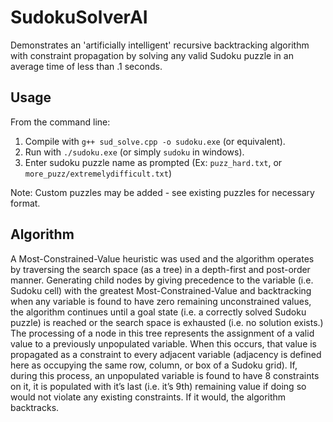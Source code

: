# SudokuSolverAI
Demonstrates an 'artificially intelligent' recursive backtracking algorithm with constraint propagation by solving any valid Sudoku puzzle in an average time of less than .1 seconds.

## Usage
From the command line:
1. Compile with `g++ sud_solve.cpp -o sudoku.exe` (or equivalent).
2. Run with `./sudoku.exe` (or simply `sudoku` in windows).
3. Enter sudoku puzzle name as prompted (Ex: `puzz_hard.txt`, or `more_puzz/extremelydifficult.txt`)

Note: Custom puzzles may be added - see existing puzzles for necessary format.

## Algorithm
A Most-Constrained-Value heuristic was used and the algorithm operates by traversing the search space (as a tree) in a depth-first and post-order manner. Generating child nodes by giving precedence to the variable (i.e. Sudoku cell) with the greatest Most-Constrained-Value and backtracking when any variable is found to have zero remaining unconstrained values, the algorithm continues until a goal state (i.e. a correctly solved Sudoku puzzle) is reached or the search space is exhausted (i.e. no solution exists.)
The processing of a node in this tree represents the assignment of a valid value to a previously unpopulated variable. When this occurs, that value is propagated as a constraint to every adjacent variable (adjacency is defined here as occupying the same row, column, or box of a Sudoku grid). If, during this process, an unpopulated variable is found to have 8 constraints on it, it is populated with it’s last (i.e. it’s 9th) remaining value if doing so would not violate any existing constraints. If it would, the algorithm backtracks.